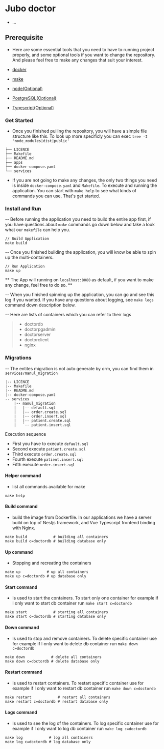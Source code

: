 # Jubo doctor

- ...

## Prerequisite

- Here are some essential tools that you need to have to running project properly, and some optional tools if you want to change the repository.
And please feel free to make any changes that suit your interest.

- [docker](https://www.docker.com/)
- [make](https://www.gnu.org/software/make/)
- [node(Optional)](https://nodejs.org/en/)
- [PostgreSQL(Optional)](https://www.postgresql.org/)
- [Typescript(Optional)](https://www.typescriptlang.org/)


### Get Started

- Once you finished pulling the repository, you will have a simple file structure like this. To look up more specificly you can exec `tree -I 'node_modules|dist|public'`

```text
├── LICENCE
├── Makefile
├── README.md
├── apps
├── docker-compose.yaml
└── services
```

- If you are not going to make any changes, the only two things you need is inside `docker-compose.yaml` and `Makefile`. To execute and running the application.
You can start with `make help` to see what kinds of commands you can use. That's get started.

### Install and Run

-- Before running the application you need to build the entire app first, if you have questions about `make` commands go down below and take a look what our `makefile` can help you.

```shell
// Build Application
make build
```

-- Once you finished building the application, you will know be able to spin up the multi-containers. 

```shell
// Run Application
make up
```

** The App will running on `localhost:8080` as default, if you want to make any change, feel free to do so. **


-- When you finished spinning up the application, you can go and see this log if you wanted. If you have any
questions about logging, see `make logs` command down description below.

-- Here are lists of containers which you can refer to their logs
> - doctordb
> - doctorpgadmin
> - doctorserver
> - doctorclient
> - nginx

### Migrations

-- The entites migration is not auto generate by orm, you can find them in `services/manul_migration`

```text
|-- LICENCE
|-- Makefile
|-- README.md
|-- docker-compose.yaml
-- services
    |-- manul_migration
    |   |-- default.sql
    |   |-- order.create.sql
    |   |-- order.insert.sql
    |   |-- patient.create.sql
    |   `-- patient.insert.sql
```

Execution sequence
- First you have to execute `default.sql`
- Second execute `patient.create.sql`
- Third execute `order.create.sql`
- Fourth execute `patient.insert.sql`
- Fifth execute `order.insert.sql`

#### Helper command

- list all commands available for make

```shell
make help
```

#### Build command

- build the image from Dockerfile. In our applications we have a server build on top of Nestjs framework, and Vue Typescript frontend binding with Nginx.

```shell
make build            # building all containers
make build c=doctordb # building database only
```

#### Up command

- Stopping and recreating the containers

```shell
make up            # up all containers
make up c=doctordb # up database only
```

#### Start command

- Is used to start the containers. To start only one container for example if I only want to start db container run `make start c=doctordb`

```shell
make start            # starting all containers
make start c=doctordb # starting database only
```

#### Down command

- Is used to stop and remove containers. To delete specific container use for example if I only want to delete db container run `make down c=doctordb`

```shell
make down            # delete all containers
make down c=doctordb # delete database only
```

#### Restart command

- Is used to restart containers. To restart specific container use for example if I only want to restart db container run `make down c=doctordb`

```shell
make restart            # restart all containers
make restart c=doctordb # restart database only
```

#### Logs command

- Is used to see the log of the containers. To log specific container use for example if I only want to log db container run `make log c=doctordb`

```shell
make log            # log all containers
make log c=doctordb # log database only
```

